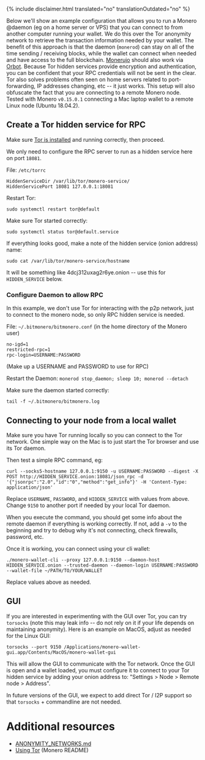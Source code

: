 {% include disclaimer.html translated="no" translationOutdated="no" %}

Below we'll show an example configuration that allows you to run a Monero
@daemon (eg on a home server or VPS) that you can connect to from another
computer running your wallet.  We do this over the Tor anonymity network to
retrieve the transaction information needed by your wallet.  The benefit of
this approach is that the daemon (`monerod`) can stay on all of the time
sending / receiving blocks, while the wallet can connect when needed and
have access to the full blockchain. [Monerujo](https://www.monerujo.io/)
should also work via
[Orbot](https://guardianproject.info/apps/org.torproject.android/).  Because
Tor hidden services provide encryption and authentication, you can be
confident that your RPC credentials will not be sent in the clear.  Tor also
solves problems often seen on home servers related to port-forwarding, IP
addresses changing, etc -- it just works.  This setup will also obfuscate
the fact that you are connecting to a remote Monero node. Tested with Monero
`v0.15.0.1` connecting a Mac laptop wallet to a remote Linux node (Ubuntu
18.04.2).

## Create a Tor hidden service for RPC

Make sure [Tor is
installed](https://community.torproject.org/relay/setup/bridge/debian-ubuntu/)
and running correctly, then proceed.

We only need to configure the RPC server to run as a hidden service here on
port `18081`.

File: `/etc/torrc`

```
HiddenServiceDir /var/lib/tor/monero-service/
HiddenServicePort 18081 127.0.0.1:18081
```
Restart Tor:
```
sudo systemctl restart tor@default
```

Make sure Tor started correctly:
```
sudo systemctl status tor@default.service
```

If everything looks good, make a note of the hidden service (onion address)
name:
```
sudo cat /var/lib/tor/monero-service/hostname
```
It will be something like 4dcj312uxag2r6ye.onion -- use this for
`HIDDEN_SERVICE` below.

### Configure Daemon to allow RPC

In this example, we don't use Tor for interacting with the p2p network, just
to connect to the monero node, so only RPC hidden service is needed.

File: `~/.bitmonero/bitmonero.conf` (in the home directory of the Monero
user)

```
no-igd=1
restricted-rpc=1
rpc-login=USERNAME:PASSWORD
```
(Make up a USERNAME and PASSWORD to use for RPC)

Restart the Daemon: `monerod stop_daemon; sleep 10; monerod --detach`

Make sure the daemon started correctly:
```
tail -f ~/.bitmonero/bitmonero.log
```

## Connecting to your node from a local wallet

Make sure you have Tor running locally so you can connect to the Tor
network. One simple way on the Mac is to just start the Tor browser and use
its Tor daemon.

Then test a simple RPC command, eg:
```
curl --socks5-hostname 127.0.0.1:9150 -u USERNAME:PASSWORD --digest -X POST http://HIDDEN_SERVICE.onion:18081/json_rpc -d '{"jsonrpc":"2.0","id":"0","method":"get_info"}' -H 'Content-Type: application/json'
```
Replace `USERNAME`, `PASSWORD`, and `HIDDEN_SERVICE` with values from
above.  Change `9150` to another port if needed by your local Tor daemon.

When you execute the command, you should get some info about the remote
daemon if everything is working correctly.  If not, add a ` -v ` to the
beginning and try to debug why it's not connecting, check firewalls,
password, etc.

Once it is working, you can connect using your cli wallet:
```
./monero-wallet-cli --proxy 127.0.0.1:9150 --daemon-host HIDDEN_SERVICE.onion --trusted-daemon --daemon-login USERNAME:PASSWORD --wallet-file ~/PATH/TO/YOUR/WALLET
```
Replace values above as needed.

## GUI

If you are interested in experimenting with the GUI over Tor, you can try
`torsocks` (note this may leak info -- do not rely on it if your life
depends on maintaining anonymity).  Here is an example on MacOS, adjust as
needed for the Linux GUI:
```
torsocks --port 9150 /Applications/monero-wallet-gui.app/Contents/MacOS/monero-wallet-gui
```

This will allow the GUI to communicate with the Tor network.  Once the GUI is open and a wallet loaded, you must configure it to connect to your Tor hidden service by adding your onion address to:  "Settings > Node > Remote node > Address".

In future versions of the GUI, we expect to add direct Tor / I2P support so
that `torsocks` + commandline are not needed.

# Additional resources

* [ANONYMITY_NETWORKS.md](https://github.com/monero-project/monero/blob/master/docs/ANONYMITY_NETWORKS.md)
* [Using Tor](https://github.com/monero-project/monero#using-tor) (Monero
  README)
